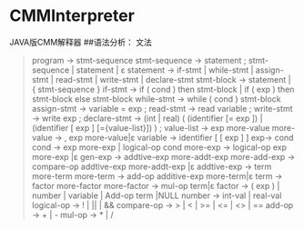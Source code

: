 # CMMInterpreter
JAVA版CMM解释器
##语法分析：
文法
>program -> stmt-sequence 
>stmt-sequence -> statement ; stmt-sequence | statement | ε 
>statement -> if-stmt | while-stmt | assign-stmt | read-stmt | write-stmt | declare-stmt 
>stmt-block -> statement | { stmt-sequence } 
>if-stmt -> if ( cond ) then stmt-block | if ( exp ) then stmt-block else stmt-block 
>while-stmt -> while ( cond ) stmt-block 
>assign-stmt -> variable = exp ; 
>read-stmt -> read variable ; 
>write-stmt -> write exp ; 
>declare-stmt -> (int | real) ( (identifier [= exp ]) | (identifier [ exp ] [={value-list}]) ) ; 
>value-list -> exp more-value
>more-value -> , exp more-value|ε
>variable -> identifier [ [ exp ] ] 
>exp-> cond
>cond -> exp more-exp | logical-op cond
>more-exp -> logical-op exp more-exp |ε
>gen-exp -> addtive-exp more-addt-exp
>more-add-exp -> compare-op addtive-exp more-addt-exp |ε
>addtive-exp -> term more-term 
>more-term -> add-op additive-exp more-term|ε
>term -> factor more-factor
>more-factor -> mul-op term|ε
>factor -> ( exp ) | number | variable | Add-op term |NULL
>number -> int-val | real-val
>logical-op -> ! | || | &&
>compare-op -> > | < | >= | <= | <> | == 
>add-op -> + | - 
>mul-op -> * | /
